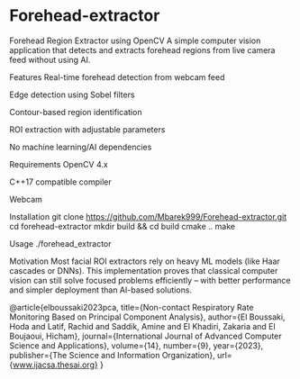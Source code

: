 # Forehead-extractor
Forehead Region Extractor using OpenCV
A simple computer vision application that detects and extracts forehead regions from live camera feed without using AI.

Features
Real-time forehead detection from webcam feed

Edge detection using Sobel filters

Contour-based region identification

ROI extraction with adjustable parameters

No machine learning/AI dependencies

Requirements
OpenCV 4.x

C++17 compatible compiler

Webcam

Installation
git clone https://github.com/Mbarek999/Forehead-extractor.git
cd forehead-extractor
mkdir build && cd build
cmake ..
make

Usage
./forehead_extractor

  Motivation
Most facial ROI extractors rely on heavy ML models (like Haar cascades or DNNs). This implementation proves that classical computer vision can still solve focused problems efficiently – with better performance and simpler deployment than AI-based solutions.

@article{elboussaki2023pca,
  title={Non-contact Respiratory Rate Monitoring Based on Principal Component Analysis},
  author={El Boussaki, Hoda and Latif, Rachid and Saddik, Amine and El Khadiri, Zakaria and El Boujaoui, Hicham},
  journal={International Journal of Advanced Computer Science and Applications},
  volume={14},
  number={9},
  year={2023},
  publisher={The Science and Information Organization},
  url={www.ijacsa.thesai.org}
}
